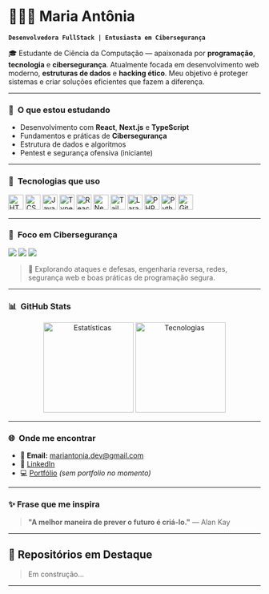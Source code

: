 # 👩🏻‍💻 Maria Antônia

**`Desenvolvedora FullStack | Entusiasta em Cibersegurança`**

🎓 Estudante de Ciência da Computação — apaixonada por **programação**, **tecnologia** e **cibersegurança**. Atualmente focada em desenvolvimento web moderno, **estruturas de dados** e **hacking ético**. Meu objetivo é proteger sistemas e criar soluções eficientes que fazem a diferença.

---

### 🧠 &nbsp;O que estou estudando
- Desenvolvimento com **React**, **Next.js** e **TypeScript**
- Fundamentos e práticas de **Cibersegurança**
- Estrutura de dados e algoritmos
- Pentest e segurança ofensiva (iniciante)

---

### 🤖 &nbsp;Tecnologias que uso

<p align="left">
  <img title="HTML" alt="HTML" src="https://cdn.jsdelivr.net/gh/devicons/devicon/icons/html5/html5-original.svg" width="30" />
  <img title="CSS" alt="CSS" src="https://cdn.jsdelivr.net/gh/devicons/devicon/icons/css3/css3-original.svg" width="30" />
  <img title="JavaScript" alt="JavaScript" src="https://cdn.jsdelivr.net/gh/devicons/devicon/icons/javascript/javascript-original.svg" width="30" />
  <img title="TypeScript" alt="TypeScript" src="https://cdn.jsdelivr.net/gh/devicons/devicon/icons/typescript/typescript-original.svg" width="30" />
  <img title="React" alt="React" src="https://cdn.jsdelivr.net/gh/devicons/devicon/icons/react/react-original.svg" width="30" />
  <img title="Next.js" alt="Next.js" src="https://cdn.jsdelivr.net/gh/devicons/devicon/icons/nextjs/nextjs-original.svg" width="30" />
  <img title="Tailwind" alt="Tailwind" src="https://cdn.jsdelivr.net/gh/devicons/devicon/icons/tailwindcss/tailwindcss-original.svg" width="30" />
  <img title="Laravel" alt="Laravel" src="https://cdn.jsdelivr.net/gh/devicons/devicon/icons/laravel/laravel-original.svg" width="30" />
  <img title="PHP" alt="PHP" src="https://cdn.jsdelivr.net/gh/devicons/devicon/icons/php/php-original.svg" width="30" />
  <img title="Python" alt="Python" src="https://cdn.jsdelivr.net/gh/devicons/devicon/icons/python/python-original.svg" width="30" />
  <img title="Git" alt="Git" src="https://cdn.jsdelivr.net/gh/devicons/devicon/icons/git/git-original.svg" width="30" />
</p>

---

### 🔐 &nbsp;Foco em Cibersegurança

<p>
  <img src="https://img.shields.io/badge/Segurança%20Ofensiva-red?style=for-the-badge&logo=hackthebox&logoColor=white" />
  <img src="https://img.shields.io/badge/Hacking%20Ético-black?style=for-the-badge&logo=virustotal&logoColor=white" />
  <img src="https://img.shields.io/badge/Defesa%20de%20Sistemas-blue?style=for-the-badge&logo=shield&logoColor=white" />
</p>

> 🧩 Explorando ataques e defesas, engenharia reversa, redes, segurança web e boas práticas de programação segura.

---

### 📊 &nbsp;GitHub Stats

<p align="center">
  <img alt="Estatísticas" height="180em" src="https://github-readme-stats.vercel.app/api?username=MariAntonia-010&show_icons=true&theme=tokyonight&include_all_commits=true&locale=pt-br" />
  <img alt="Tecnologias" height="180em" src="https://github-readme-stats.vercel.app/api/top-langs/?username=MariAntonia-010&theme=tokyonight&layout=compact&custom_title=Principais Tecnologias" />
</p>

---

### 🌐 &nbsp;Onde me encontrar
- 📧 **Email:** mariantonia.dev@gmail.com 
- 💼 [LinkedIn](https://www.linkedin.com/in/maria-ant%C3%B4nia-alves-curcino-856a2b264/)  
- 💻 [Portfólio](https://seuportfolio.dev/) _(sem portfolio no momento)_

---

### ✨ Frase que me inspira

> **"A melhor maneira de prever o futuro é criá-lo."** — Alan Kay

---

## 💾 Repositórios em Destaque
> Em construção...

---


